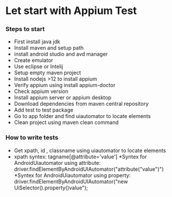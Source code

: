 # Let start with Appium Test

### Steps to start
* First install java jdk
* Install maven and setup path
* install android studio and avd manager
* Create emulator
* Use eclipse or Intelij
* Setup empty maven project
* Install nodejs >12 to install appium
* Verify appium using install appium-doctor
* Check appium version
* Install appium server or appium desktop
* Download dependencies from maven central repository
* Add test to test package
* Go to app folder and find uiautomator to locate elements
* Clean project using maven clean command

### How to write tests
* Get xpath, id , classname using uiautomator to locate elements
* xpath syntex: 
        tagname[@attribute='value']
 *Syntex for AndroidUiautomator using attribute:
          driver.findElementByAndroidUIAutomator("attribute(\"value\")")          
  *Syntex for AndroidUiautomator using property:
            driver.findElementByAndroidUIAutomator("new UiSelector().property()value");